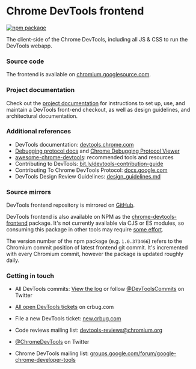 # Chrome DevTools frontend

<!-- [START badges] -->

[![npm package](https://img.shields.io/npm/v/chrome-devtools-frontend.svg)](https://npmjs.org/package/chrome-devtools-frontend)

<!-- [END badges] -->

The client-side of the Chrome DevTools, including all JS & CSS to run the DevTools webapp.

### Source code

The frontend is available on [chromium.googlesource.com](https://chromium.googlesource.com/devtools/devtools-frontend).

### Project documentation

Check out the [project documentation](https://chromium.googlesource.com/devtools/devtools-frontend/+/main/docs/README.md)
for instructions to set up, use, and maintain a DevTools front-end checkout, as well as design guidelines, and architectural
documentation.

### Additional references

- DevTools documentation: [devtools.chrome.com](https://devtools.chrome.com/)
- [Debugging protocol docs](https://developer.chrome.com/devtools/docs/debugger-protocol) and [Chrome Debugging Protocol Viewer](https://chromedevtools.github.io/debugger-protocol-viewer/)
- [awesome-chrome-devtools](https://github.com/paulirish/awesome-chrome-devtools): recommended tools and resources
- Contributing to DevTools: [bit.ly/devtools-contribution-guide](https://goo.gle/devtools-contribution-guide)
- Contributing To Chrome DevTools Protocol: [docs.google.com](https://goo.gle/devtools-contribution-guide-cdp)
- DevTools Design Review Guidelines: [design_guidelines.md](docs/design_guidelines.md)

### Source mirrors

DevTools frontend repository is mirrored on [GitHub](https://github.com/ChromeDevTools/devtools-frontend).

DevTools frontend is also available on NPM as the [chrome-devtools-frontend](https://www.npmjs.com/package/chrome-devtools-frontend) package. It's not currently available via CJS or ES modules, so consuming this package in other tools may require [some effort](https://github.com/paulirish/devtools-timeline-model/blob/master/index.js).

The version number of the npm package (e.g. `1.0.373466`) refers to the Chromium commit position of latest frontend git commit. It's incremented with every Chromium commit, however the package is updated roughly daily.

### Getting in touch

- All DevTools commits: [View the log] or follow [@DevToolsCommits] on Twitter
- [All open DevTools tickets] on crbug.com
- File a new DevTools ticket: [new.crbug.com](https://bugs.chromium.org/p/chromium/issues/entry?labels=OS-All,Type-Bug,Pri-2&components=Platform%3EDevTools)
- Code reviews mailing list: [devtools-reviews@chromium.org]
- [@ChromeDevTools] on Twitter
- Chrome DevTools mailing list: [groups.google.com/forum/google-chrome-developer-tools](https://groups.google.com/forum/#!forum/google-chrome-developer-tools)

  [devtools-reviews@chromium.org]: https://groups.google.com/a/chromium.org/forum/#!forum/devtools-reviews
  [View the log]: https://chromium.googlesource.com/devtools/devtools-frontend/+log/main
  [@ChromeDevTools]: http://twitter.com/ChromeDevTools
  [@DevToolsCommits]: http://twitter.com/DevToolsCommits
  [All open DevTools tickets]: https://bugs.chromium.org/p/chromium/issues/list?can=2&q=component%3APlatform%3EDevTools&sort=&groupby=&colspec=ID+Stars+Owner+Summary+Modified+Opened
  [test waterfall]: https://ci.chromium.org/p/devtools-frontend/g/main/console
